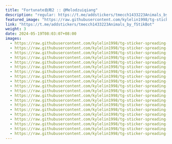 ```yaml
---
title: "Fortunate自用2 :: @Melodzuiqiang"
description: "regular: https://t.me/addstickers/tmecch1433223Animals_by_fStikBot"
featured_image: "https://raw.githubusercontent.com/kylelin1998/tg-sticker-spreading-worldwide-images/main/img/c0dd711a-a42b-40e5-8e6a-43fde9241f46.jpg"
link: "https://t.me/addstickers/tmecch1433223Animals_by_fStikBot"
weight: 3
date: 2024-05-19T08:03:07+08:00
images:
  - https://raw.githubusercontent.com/kylelin1998/tg-sticker-spreading-worldwide-images/main/img/c0dd711a-a42b-40e5-8e6a-43fde9241f46.jpg
  - https://raw.githubusercontent.com/kylelin1998/tg-sticker-spreading-worldwide-images/main/img/c6a9a90f-0ed3-48ad-8ee6-b8019fcf1e7d.jpg
  - https://raw.githubusercontent.com/kylelin1998/tg-sticker-spreading-worldwide-images/main/img/4898b59a-2cde-4125-a9ae-a7e5beae9ae8.jpg
  - https://raw.githubusercontent.com/kylelin1998/tg-sticker-spreading-worldwide-images/main/img/d7af5d81-460e-4f27-ba28-dc8c3badb6ad.jpg
  - https://raw.githubusercontent.com/kylelin1998/tg-sticker-spreading-worldwide-images/main/img/192efb0e-a854-4534-89bc-17457eb27657.jpg
  - https://raw.githubusercontent.com/kylelin1998/tg-sticker-spreading-worldwide-images/main/img/c57194cc-79e7-4538-b882-36ff4ebb0860.jpg
  - https://raw.githubusercontent.com/kylelin1998/tg-sticker-spreading-worldwide-images/main/img/0b19fd10-ac74-4c9f-ad7b-fedf2935da1f.jpg
  - https://raw.githubusercontent.com/kylelin1998/tg-sticker-spreading-worldwide-images/main/img/11a399eb-608f-4356-9c48-65645e9a137a.jpg
  - https://raw.githubusercontent.com/kylelin1998/tg-sticker-spreading-worldwide-images/main/img/38e0c95c-90da-48c9-84ac-413c7a66883a.jpg
  - https://raw.githubusercontent.com/kylelin1998/tg-sticker-spreading-worldwide-images/main/img/ccf19a1e-3edc-4cc6-be4c-263d85473fb4.jpg
  - https://raw.githubusercontent.com/kylelin1998/tg-sticker-spreading-worldwide-images/main/img/dc3c599b-a623-4be8-8534-9c1e0114aa01.jpg
  - https://raw.githubusercontent.com/kylelin1998/tg-sticker-spreading-worldwide-images/main/img/dbe4294e-66c2-4a21-9ac8-02bed3f2344b.jpg
  - https://raw.githubusercontent.com/kylelin1998/tg-sticker-spreading-worldwide-images/main/img/7f56f9cb-a27f-436c-b0c2-5fcd76146930.jpg
  - https://raw.githubusercontent.com/kylelin1998/tg-sticker-spreading-worldwide-images/main/img/3ecdccb3-f65d-4e0e-937c-b8235d77ba13.jpg
  - https://raw.githubusercontent.com/kylelin1998/tg-sticker-spreading-worldwide-images/main/img/f797c637-ae5f-4ce5-836f-06a3d99603fc.jpg
  - https://raw.githubusercontent.com/kylelin1998/tg-sticker-spreading-worldwide-images/main/img/301ee9bd-df7a-43fe-9d86-a95cbce3348c.jpg
  - https://raw.githubusercontent.com/kylelin1998/tg-sticker-spreading-worldwide-images/main/img/1a89f1f0-95d5-48cb-9766-92a1849e8c8b.jpg
  - https://raw.githubusercontent.com/kylelin1998/tg-sticker-spreading-worldwide-images/main/img/70b809a8-610e-4093-a797-c49e2832528d.jpg
  - https://raw.githubusercontent.com/kylelin1998/tg-sticker-spreading-worldwide-images/main/img/6b11492a-9a16-497e-af06-5b1fc522c90e.jpg
  - https://raw.githubusercontent.com/kylelin1998/tg-sticker-spreading-worldwide-images/main/img/34732735-8786-47a6-882a-17f02b2f8ea3.jpg
---
```

